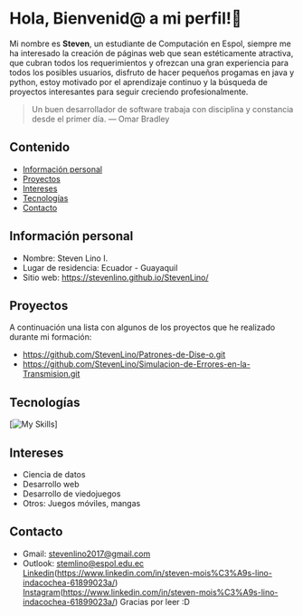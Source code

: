 # Hola, Bienvenid@ a mi perfil!👋

Mi nombre es **Steven**, un estudiante de Computación en Espol, siempre me ha interesado la creación de páginas web que sean estéticamente atractiva, que cubran todos los requerimientos y ofrezcan una gran experiencia para todos los posibles usuarios, disfruto de hacer pequeños progamas en java y python, estoy motivado por el aprendizaje continuo y la búsqueda de proyectos interesantes para seguir creciendo profesionalmente.

> Un buen desarrollador de software trabaja con disciplina y constancia desde el primer día.  — Omar Bradley

## Contenido

* [Información personal](#información-personal)
* [Proyectos](#proyectos)
* [Intereses](#intereses)
* [Tecnologías](#tecnologías)
* [Contacto](#contacto)

## Información personal

* Nombre: Steven Lino I.
* Lugar de residencia: Ecuador - Guayaquil
* Sitio web: https://stevenlino.github.io/StevenLino/

## Proyectos
A continuación una lista con algunos de los proyectos que he realizado durante mi formación:

* https://github.com/StevenLino/Patrones-de-Dise-o.git
* https://github.com/StevenLino/Simulacion-de-Errores-en-la-Transmision.git

## Tecnologías
[![My Skills](https://skillicons.dev/icons?i=py,java,js,html,css,figma,github,replit,r,mysql)]

## Intereses
* Ciencia de datos
* Desarrollo web
* Desarrollo de viedojuegos
* Otros: Juegos móviles, mangas

## Contacto
* Gmail: [stevenlino2017@gmail.com](mailto:stevenlino2017@gmail.com)
* Outlook: [stemlino@espol.edu.ec](mailto:stemlino@espol.edu.ec)
  [Linkedin](https://skillicons.dev/icons?i=linkedin)(https://www.linkedin.com/in/steven-mois%C3%A9s-lino-indacochea-61899023a/)
  [Instagram](https://skillicons.dev/icons?i=instagram)(https://www.linkedin.com/in/steven-mois%C3%A9s-lino-indacochea-61899023a/)
Gracias por leer :D
